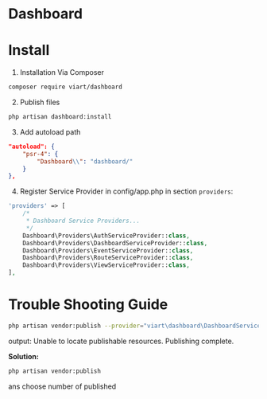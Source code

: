 # Dashboard

# Install

1. Installation Via Composer

```bash
composer require viart/dashboard
```

2. Publish files

```bash
php artisan dashboard:install
```

3. Add autoload path

```json
"autoload": {
    "psr-4": {
        "Dashboard\\": "dashboard/"
    }
},
```

4. Register Service Provider in config/app.php in section `providers`:

```php
'providers' => [
    /*
     * Dashboard Service Providers...
     */
    Dashboard\Providers\AuthServiceProvider::class,
    Dashboard\Providers\DashboardServiceProvider::class,
    Dashboard\Providers\EventServiceProvider::class,
    Dashboard\Providers\RouteServiceProvider::class,
    Dashboard\Providers\ViewServiceProvider::class,
],
```

# Trouble Shooting Guide

```bash
php artisan vendor:publish --provider="viart\dashboard\DashboardServiceProvider" --tag="views"
```
output:
Unable to locate publishable resources.
Publishing complete.

**Solution:**

```bash
php artisan vendor:publish
```

ans choose number of published
